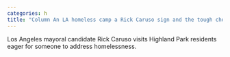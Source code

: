 ```yaml
---
categories: h
title: "Column An LA homeless camp a Rick Caruso sign and the tough choices ahead"
---
```

Los Angeles mayoral candidate Rick Caruso visits Highland Park residents eager for someone to address homelessness.
